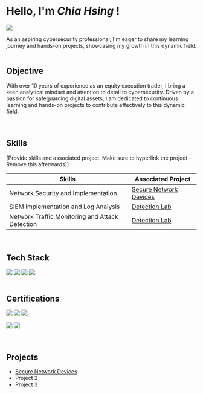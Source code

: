 # Hello, I'm _Chia Hsing_ !
<a href="https://www.linkedin.com/in/chiahsing/"><img src="https://img.shields.io/badge/-LinkedIn-0072b1?&style=for-the-badge&logo=linkedin&logoColor=white" /></a>


As an aspiring cybersecurity professional, I'm eager to share my learning journey and hands-on projects, showcasing my growth in this dynamic field. </br>
</br>


## Objective

With over 10 years of experience as an equity execution trader, I bring a keen analytical mindset and attention to detail to cybersecurity. Driven by a passion for safeguarding digital assets, I am dedicated to continuous learning and hands-on projects to contribute effectively to this dynamic field.
</br></br></br>

## Skills
[Provide skills and associated project. Make sure to hyperlink the project - Remove this afterwards]]

| Skills                                         | Associated Project         |
|-----------------------------------------------|----------------------------|
| Network Security and Implementation           | <a href="https://github.com/chiahsing-loh/Secure-Network-Devices">Secure Network Devices</a>|
| SIEM Implementation and Log Analysis          | <a href="https://google.com">Detection Lab</a>|
| Network Traffic Monitoring and Attack Detection | <a href="https://google.com">Detection Lab</a>|

</br>


## Tech Stack

<div>
   <img src="https://img.shields.io/badge/-Cisco Packet Tracer%20-4D4D4D?&style=for-the-badge&logo=CISCO&logoColor=white" /> 
   <img src="https://img.shields.io/badge/Linux-FCC624?style=for-the-badge&logo=linux&logoColor=black"/>
   <img src="https://img.shields.io/badge/markdown-%23000000.svg?style=for-the-badge&logo=markdown&logoColor=white"/>
   <img src="https://img.shields.io/badge/python-3670A0?style=for-the-badge&logo=python&logoColor=ffdd54"/>
   
</div>
</br>


## Certifications

<div>
<img src="https://img.shields.io/badge/-ISC2%20Certified%20in%20Cybersecurity-006400?&style=for-the-badge&logo=ISC2&logoColor=white" />
<img src="https://img.shields.io/badge/-Google%20Cybersecurity%20Certificate-DB4437?&style=for-the-badge&logo=Google&logoColor=white" />
<img src="https://img.shields.io/badge/-Microsoft%20Certified%20SC--900-00A4EF?&style=for-the-badge&logo=Microsoft&logoColor=white" />

<a href=https://www.credly.com/badges/a6724a4a-7d25-43e1-9e83-41d4ce6c2a5f/public_url><img src="https://img.shields.io/badge/-Networking Basics%20-4D4D4D?&style=for-the-badge&logo=CISCO&logoColor=white" /></a>
<a href="https://www.credly.com/badges/52738e8d-7007-4687-9df0-2d83151c0a3e/public_url"><img src="https://img.shields.io/badge/-Linux%20Unhatch-FCC624?&style=for-the-badge&logo=Linux&logoColor=black" /></a>
</div>
</br>


## Projects

- <a href="https://github.com/chiahsing-loh/Secure-Network-Devices">Secure Network Devices</a>
- Project 2
- Project 3


 
<!---
chiahsing-loh/chiahsing-loh is a ✨ special ✨ repository because its `README.md` (this file) appears on your GitHub profile.
You can click the Preview link to take a look at your changes.
--->
